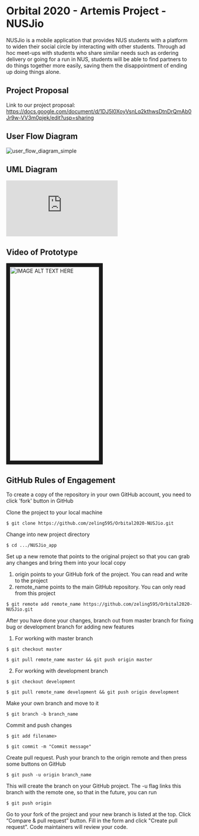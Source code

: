 # Orbital 2020 - Artemis Project - NUSJio
NUSJio is a mobile application that provides NUS students with a platform to widen their social circle by interacting with other students. Through ad hoc meet-ups with students who share similar needs such as ordering delivery or going for a run in NUS, students will be able to find partners to do things together more easily, saving them the disappointment of ending up doing things alone.

## Project Proposal
Link to our project proposal: https://docs.google.com/document/d/1DJ5l0XoyVsnLq2kthwsDtnDrQmAb0Jr9w-VV3m0pjek/edit?usp=sharing

## User Flow Diagram
![user_flow_diagram_simple](https://github.com/zeling595/Orbital2020-NUSJio/blob/master/Media/user_flow_diagram_simple.jpg)

## UML Diagram
![UML_diagram](https://github.com/zeling595/Orbital2020-NUSJio/blob/master/Media/UML_diagram.pdf)

## Video of Prototype
<a href="https://youtu.be/K5IUJBgolqE
" target="_blank"><img src="https://github.com/zeling595/Orbital2020-NUSJio/blob/master/Media/mockup_video_thumbnail.jpg" 
alt="IMAGE ALT TEXT HERE" width="240" height="520" border="10" /></a>

## GitHub Rules of Engagement
To create a copy of the repository in your own GitHub account, you need to click 'fork' button in GitHub

Clone the project to your local machine



`$ git clone https://github.com/zeling595/Orbital2020-NUSJio.git`

Change into new project directory


`$ cd .../NUSJio_app`


Set up a new remote that points to the original project so that you can grab any changes and bring them into your local copy
1. origin points to your GitHub fork of the project. You can read and write to the project
2. remote_name points to the main GitHub repository. You can only read from this project


`$ git remote add remote_name https://github.com/zeling595/Orbital2020-NUSJio.git`

After you have done your changes, branch out from master branch for fixing bug or development branch for adding new features

1. For working with master branch



`$ git checkout master`



`$ git pull remote_name master && git push origin master`

2. For working with development branch



`$ git checkout development`



`$ git pull remote_name development && git push origin development`

Make your own branch and move to it



`$ git branch -b branch_name`



Commit and push changes


`$ git add filename>`


`$ git commit -m "Commit message"`


Create pull request. Push your branch to the origin remote and then press some buttons on GitHub



`$ git push -u origin branch_name`


This will create the branch on your GitHub project. The -u flag links this branch with the remote one, so that in the future, you can run 



`$ git push origin`

Go to your fork of the project and your new branch is listed at the top. Click “Compare & pull request” button. Fill in the form and click "Create pull request". Code maintainers will review your code.
